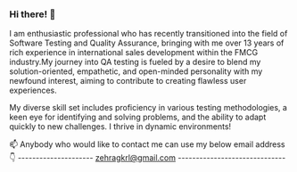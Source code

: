 ### Hi there! 👋
I am enthusiastic professional who has recently transitioned into the field of Software Testing and Quality Assurance, bringing with me 
over 13 years of rich experience in international sales development within the FMCG industry.My journey into QA testing is fueled by a 
desire to blend my solution-oriented, empathetic, and open-minded personality with my newfound interest, aiming to contribute to creating 
flawless user experiences.

My diverse skill set includes proficiency in various testing methodologies, a keen eye for identifying and solving problems, and the ability
to adapt quickly to new challenges. I thrive in dynamic environments!

📫 Anybody who would like to contact me can use my below email address 👇
 --------------------- zehragkrl@gmail.com ------------------------------


<!--
**ZehraGKrl/ZehraGKrl** is a ✨ _special_ ✨ repository because its `README.md` (this file) appears on your GitHub profile.

Here are some ideas to get you started:

- 🔭 I’m currently working on ...
- 🌱 I’m currently learning ...
- 👯 I’m looking to collaborate on ...
- 🤔 I’m looking for help with ...
- 💬 Ask me about ...
- 📫 How to reach me: ...
- 😄 Pronouns: ...
- ⚡ Fun fact: ...
-->
